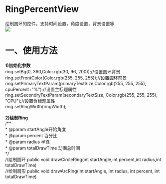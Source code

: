 # RingPercentView
绘制圆环的控件，支持时间设置，角度设置，背景设置等
<br>
<img src="https://github.com/lichangqiang/RingPercentView/blob/master/ring.gif"/>
<br>
<h1>一、使用方法</h1>
<b>1)初始化参数</b></br>
ring.setBg(0, 360,Color.rgb(30, 96, 200));//设置圆环背景</br>
		ring.setFrontColor(Color.rgb(255, 255, 255));//设置圆环前景</br>
		ring.setPrimaryTextParam(primaryTextSize,Color.rgb(255, 255, 255), cpuPercent+"%");//设置主标题属性</br>
		ring.setSecondryTextParam(secondaryTextSize, Color.rgb(255, 255, 255), "CPU");//设置负标题属性</br>
		ring.setRingWidth(ringWidth);</br>
		</br>
<b>2)绘制Ring</b></br>
/**</br>
	 * @param startAngle开始角度</br>
	 * @param percent 百分比</br>
	 * @param radius 半径</br>
	 * @param totalDrawTime 动画总时间</br>
	 */</br>
	//绘制圆环
	public void drawCircleRing(int startAngle,int percent,int radius,int totalDrawTime)</br>
	//绘制扇形
        public void drawArcRing(int startAngle, int radius, int  percent, int totalDrawTime) 
